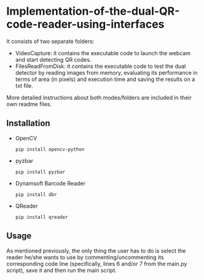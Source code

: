 # Implementation-of-the-dual-QR-code-reader-using-interfaces
It consists of two separate folders:

- VideoCapture: it contains the executable code to launch the webcam and start detecting QR codes.
- FilesReadFromDisk: it contains the executable code to test the dual detector by reading images from memory, evaluating its performance in terms of area (in pixels) and execution time and saving the results on a txt file.

More detailed instructions about both modes/folders are included in their own readme files.

## Installation

- OpenCV 
    
    ```
    pip install opencv-python
    ```

- pyzbar

    ```
    pip install pyzbar
    ```

- Dynamsoft Barcode Reader

    ```
    pip install dbr
    ```

- QReader

    ```
    pip install qreader
    ```

## Usage

As mentioned previously, the only thing the user has to do is select the reader he/she wants to use by commenting/uncommenting its corresponding code line (specifically, lines 6 and/or 7 from the main.py script), save it and then run the main script.
